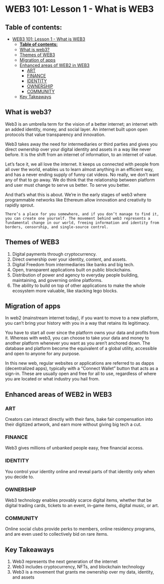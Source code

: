 # WEB3 101: Lesson 1 - What is WEB3

## **Table of contents:**

- [WEB3 101: Lesson 1 - What is WEB3](#web3-101-lesson-1---what-is-web3)
  - [**Table of contents:**](#table-of-contents)
  - [What is web3?](#what-is-web3)
  - [Themes of WEB3](#themes-of-web3)
  - [Migration of apps](#migration-of-apps)
  - [Enhanced areas of WEB2 in WEB3](#enhanced-areas-of-web2-in-web3)
    - [ART](#art)
    - [FINANCE](#finance)
    - [IDENTITY](#identity)
    - [OWNERSHIP](#ownership)
    - [COMMUNITY](#community)
  - [Key Takeaways](#key-takeaways)

## What is web3?

Web3 is an umbrella term for the vision of a better internet; an internet with an added identity, money, and social layer. An internet built upon open protocols that value transparency and innovation.

Web3 takes away the need for intermediaries or third parties and gives you direct ownership over your digital identity and assets in a way like never before. It is the shift from an internet of information, to an internet of value.

Let’s face it, we all love the internet. It keeps us connected with people from all over the world, enables us to learn almost anything in an efficient way, and has a never ending supply of funny cat videos. No really, we don’t want any of that to go away. We do think that the relationship between platform and user must change to serve us better. To serve you better.

And that’s what this is about. We’re in the early stages of web3 where programmable networks like Ethereum allow innovation and creativity to rapidly sprout.

`There’s a place for you somewhere, and if you don’t manage to find it, you can create one yourself. The movement behind web3 represents a fundamental change in our world, freeing information and identity from borders, censorship, and single-source control.`

## Themes of WEB3

1. Digital payments through cryptocurrency.
2. Direct ownership over your identity, content, and assets.
3. Digital Freedom from intermediaries like banks and big tech.
4. Open, transparent applications built on public blockchains.
5. Distribution of power and agency to everyday people building, maintaining, and governing online platforms.
6. The ability to build on top of other applications to make the whole ecosystem more valuable, like stacking lego blocks.

## Migration of apps

In web2 (mainstream internet today), if you want to move to a new platform, you can’t bring your history with you in a way that retains its legitimacy.

You have to start all over since the platform owns your data and profits from it. Whereas with web3, you can choose to take your data and money to another platform whenever you want as you aren’t anchored down. The database and platform become the equivalent of a global utility, accessible and open to anyone for any purpose.

In this new web, regular websites or applications are referred to as dapps (decentralized apps), typically with a “Connect Wallet” button that acts as a sign-in. These are usually open and free for all to use, regardless of where you are located or what industry you hail from.

## Enhanced areas of WEB2 in WEB3

### ART

Creators can interact directly with their fans, bake fair compensation into their digitized artwork, and earn more without giving big tech a cut.

### FINANCE

Web3 gives millions of unbanked people easy, free financial access.

### IDENTITY

You control your identity online and reveal parts of that identity only when you decide to.

### OWNERSHIP

Web3 technology enables provably scarce digital items, whether that be digital trading cards, tickets to an event, in-game items, digital music, or art.

### COMMUNITY

Online social clubs provide perks to members, online residency programs, and are even used to collectively bid on rare items.

## Key Takeaways

1. Web3 represents the next generation of the internet
2. Web3 includes cryptocurrency, NFTs, and blockchain technology
3. Web3 is a movement that grants me ownership over my data, identity, and assets
